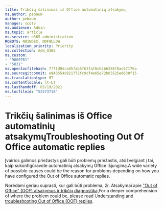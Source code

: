 ```yaml
---
title: Trikčių šalinimas iš Office automatinių atsakymų
ms.author: pebaum
author: pebaum
manager: scotv
ms.audience: Admin
ms.topic: article
ms.service: o365-administration
ROBOTS: NOINDEX, NOFOLLOW
localization_priority: Priority
ms.collection: Adm_O365
ms.custom:
- "9000761"
- "5831"
ms.openlocfilehash: 7f71d9dca45fab5f63faf6cb4b6286f8ac57176a
ms.sourcegitcommit: e943554d921772fc9df4e65e72b05525e6630f15
ms.translationtype: MT
ms.contentlocale: lt-LT
ms.lasthandoff: 05/19/2021
ms.locfileid: "52573718"
---
```

# <a name="troubleshooting-out-of-office-automatic-replies"></a><span data-ttu-id="e5197-102">Trikčių šalinimas iš Office automatinių atsakymų</span><span class="sxs-lookup"><span data-stu-id="e5197-102">Troubleshooting Out Of Office automatic replies</span></span>

<span data-ttu-id="e5197-103">Įvairios galimos priežastys gali būti problemų priežastis, atsižvelgiant į tai, kaip sukonfigūravote automatinių atsakymų Office išjungimą.</span><span class="sxs-lookup"><span data-stu-id="e5197-103">A wide variety of possible causes could be the reason for problems depending on how you have configured the Out of Office automatic replies.</span></span>

<span data-ttu-id="e5197-104">Norėdami geriau suprasti, kur gali būti problema, žr. Atsakymai apie ["Out of Office" (OOF) atsakymus ir trikčių diagnostiką.](/exchange/troubleshoot/email-delivery/understand-troubleshoot-oof-replies)</span><span class="sxs-lookup"><span data-stu-id="e5197-104">For a deeper comprehension of where the problem could be, please read  [Understanding and troubleshooting Out of Office (OOF) replies](/exchange/troubleshoot/email-delivery/understand-troubleshoot-oof-replies).</span></span>